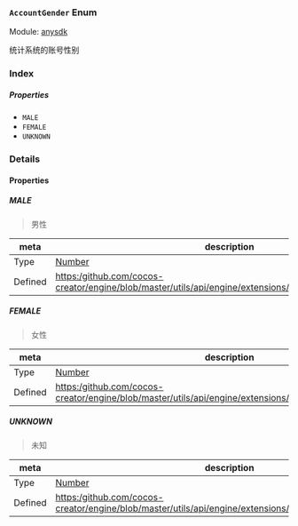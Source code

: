 ### `AccountGender` Enum



Module: [anysdk](../modules/anysdk.md)




统计系统的账号性别

### Index

##### Properties

  - `MALE`
  - `FEMALE`
  - `UNKNOWN`

### Details

#### Properties


##### MALE

> 男性

| meta | description |
|------|-------------|
| Type | <a href="https://developer.mozilla.org/en/JavaScript/Reference/Global_Objects/Number" class="crosslink external" target="_blank">Number</a> |
| Defined | [https:/github.com/cocos-creator/engine/blob/master/utils/api/engine/extensions/anysdk/jsb_anysdk.js:2242](https:/github.com/cocos-creator/engine/blob/master/utils/api/engine/extensions/anysdk/jsb_anysdk.js#L2242) |



##### FEMALE

> 女性

| meta | description |
|------|-------------|
| Type | <a href="https://developer.mozilla.org/en/JavaScript/Reference/Global_Objects/Number" class="crosslink external" target="_blank">Number</a> |
| Defined | [https:/github.com/cocos-creator/engine/blob/master/utils/api/engine/extensions/anysdk/jsb_anysdk.js:2248](https:/github.com/cocos-creator/engine/blob/master/utils/api/engine/extensions/anysdk/jsb_anysdk.js#L2248) |



##### UNKNOWN

> 未知

| meta | description |
|------|-------------|
| Type | <a href="https://developer.mozilla.org/en/JavaScript/Reference/Global_Objects/Number" class="crosslink external" target="_blank">Number</a> |
| Defined | [https:/github.com/cocos-creator/engine/blob/master/utils/api/engine/extensions/anysdk/jsb_anysdk.js:2255](https:/github.com/cocos-creator/engine/blob/master/utils/api/engine/extensions/anysdk/jsb_anysdk.js#L2255) |


